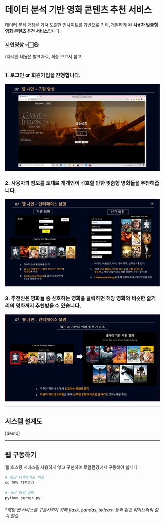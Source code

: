 # 데이터 분석 기반 영화 콘텐츠 추천 서비스

데이터 분석 과정을 거쳐 도출한 인사이트를 기반으로 기획, 개발하게 된 **사용자 맞춤형 영화 콘텐츠 추천 서비스**입니다.

### [시연영상](https://blog.naver.com/confettimimy/222075548664)  👈🏻😃   

(자세한 내용은 발표자료, 최종 보고서 참고)

#

### 1. 로그인 or 회원가입을 진행합니다.

<img src="./readme_img/01 소개.PNG">        

### 2. 사용자의 정보를 토대로 개개인이 선호할 만한 맞춤형 영화들을 추천해줍니다. 

<img src="./readme_img/02 소개.PNG">        

### 3. 추천받은 영화들 중 선호하는 영화를 클릭하면 해당 영화와 비슷한 줄거리의 영화까지 추천받을 수 있습니다.

<img src="./readme_img/03 소개.PNG">         

---

## 시스템 설계도

[demo]

---


## 웹 구동하기

웹 호스팅 서비스를 사용하지 않고 구현하여 로컬환경에서 구동해야 합니다.

```python
# 해당 디렉토리로 이동
cd 해당 디렉토리
   
# 서버 파일 실행
python server.py
```

###### *해당 웹 서비스를 구동시키기 위해 flask, pandas, sklearn 등과 같은 라이브러리 설치 필요